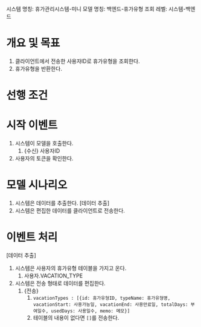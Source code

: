 시스템 명칭: 휴가관리시스템-미니
모델 명칭:  백엔드-휴가유형 조회
레벨: 시스템-백엔드

# 개요 및 목표
1. 클라이언트에서 전송한 사용자ID로 휴가유형을 조회한다.
2. 휴가유형을 반환한다.

# 선행 조건


# 시작 이벤트
1. 시스템이 모델을 호출한다.
	1. {수신} 사용자ID 
2. 사용자의 토큰을 확인한다.

# 모델 시나리오
1. 시스템은 데이터를 추출한다. [데이터 추출]
2. 시스템은 편집한 데이터를 클라이언트로 전송한다.

# 이벤트 처리
[데이터 추출]
1. 시스템은 사용자의 휴가유형 테이블을 가지고 온다.
	1. 사용자.VACATION_TYPE
2. 시스템은 전송 형태로 데이터를 편집한다. 
	1. {전송} 
		1. ```vacationTypes : [{id: 휴가유형ID, typeName: 휴가유형명, vacationStart: 사용가능일, vacationEnd: 사용만료일, totalDays: 부여일수, usedDays: 사용일수, memo: 메모}]```
		2. 테이블의 내용이 없다면 `[]`를 전송한다.